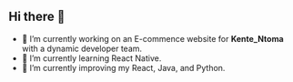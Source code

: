 ## Hi there 👋

- 🔭 I’m currently working on an E-commence website for **Kente_Ntoma** with a dynamic developer team.
- 🌱 I’m currently learning React Native.
- 🌱 I’m currently improving my React, Java, and Python.

